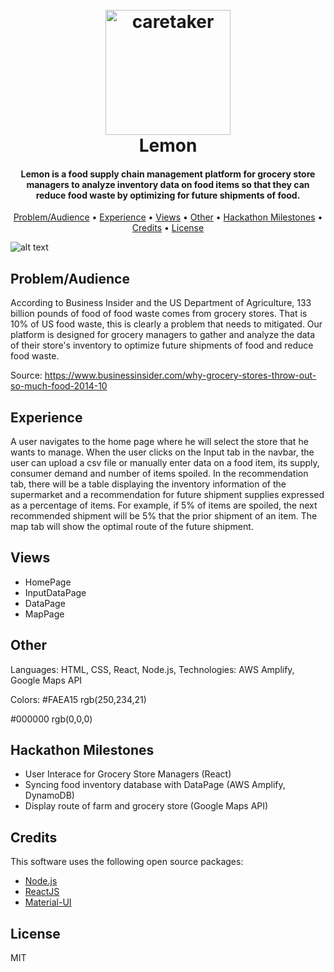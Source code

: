 <h1 align="center">
  <br>
  <a href="https://devpost.com/software/perfect-pitch-ydqptv"><img src="https://github.com/optitruck/client/blob/master/logo/Lemon_Logo.png" alt="caretaker" width="200"></a>
  <br>
    Lemon
  <br>
</h1>

<h4 align="center">Lemon is a food supply chain management platform for grocery store managers to analyze inventory data on food items so that they can reduce food waste by optimizing for future shipments of food.</h4>

<p align="center">
  <a href="#problem/audience">Problem/Audience</a> •
  <a href="#experience">Experience</a> •
  <a href="#views">Views</a> •
  <a href="#other">Other</a> •
  <a href="#hackathon-milestones">Hackathon Milestones</a> •
  <a href="#credits">Credits</a> •
  <a href="#license">License</a>
</p>

![alt text](https://github.com/VietDinh17/perfect-pitch/blob/master/logo/demo.PNG)

## Problem/Audience
 
 According to Business Insider and the US Department of Agriculture, 133 billion pounds of food of food waste comes from grocery stores. That is 10% of US food waste, this is clearly a problem that needs to mitigated. Our platform is designed for grocery managers to gather and analyze the data of their store's inventory to optimize future shipments of food and reduce food waste. 

Source: https://www.businessinsider.com/why-grocery-stores-throw-out-so-much-food-2014-10 

## Experience
A user navigates to the home page where he will select the store that he wants to manage. When the user clicks on the Input tab in the navbar, the user can upload a csv file or manually enter data on a food item, its supply, consumer demand and number of items spoiled. In the recommendation tab, there will be a table displaying the inventory information of the supermarket and a recommendation for future shipment supplies expressed as a percentage of items. For example, if 5% of items are spoiled, the next recommended shipment will be 5% that the prior shipment of an item.
The map tab will show the optimal route of the future shipment.

## Views
* HomePage
* InputDataPage
* DataPage
* MapPage

## Other

Languages: HTML, CSS, React, Node.js, 
Technologies: AWS Amplify, Google Maps API

Colors: #FAEA15
rgb(250,234,21)

#000000
rgb(0,0,0)

## Hackathon Milestones
- User Interace for Grocery Store Managers (React)
- Syncing food inventory database with DataPage (AWS Amplify, DynamoDB)
- Display route of farm and grocery store (Google Maps API)

## Credits

This software uses the following open source packages:

- [Node.js](https://nodejs.org/)
- [ReactJS](https://reactjs.org/)
- [Material-UI](https://material-ui.com/)

## License

MIT

